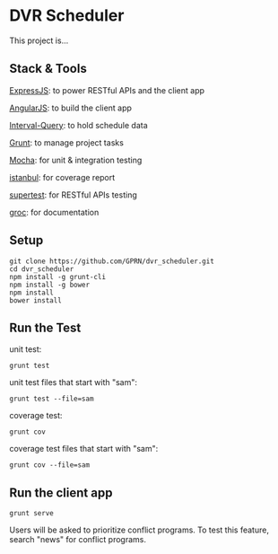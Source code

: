 # DVR Scheduler

This project is...

## Stack & Tools

[ExpressJS](http://expressjs.com/): to power RESTful APIs and the client app

[AngularJS](https://angularjs.org/): to build the client app

[Interval-Query](https://github.com/toberndo/interval-query): to hold schedule data

[Grunt](http://gruntjs.com/): to manage project tasks

[Mocha](http://mochajs.org/): for unit & integration testing

[istanbul](http://gotwarlost.github.io/istanbul/): for coverage report

[supertest](https://github.com/visionmedia/supertest): for RESTful APIs testing

[groc](https://github.com/nevir/groc): for documentation

## Setup
```
git clone https://github.com/GPRN/dvr_scheduler.git
cd dvr_scheduler
npm install -g grunt-cli
npm install -g bower
npm install
bower install
```

## Run the Test

unit test:
```
grunt test
```
unit test files that start with "sam":
```
grunt test --file=sam
```

coverage test:
```
grunt cov
```
coverage test files that start with "sam":
```
grunt cov --file=sam
```
## Run the client app
```
grunt serve
```
Users will be asked to prioritize conflict programs. To test this feature, search "news" for conflict programs.
